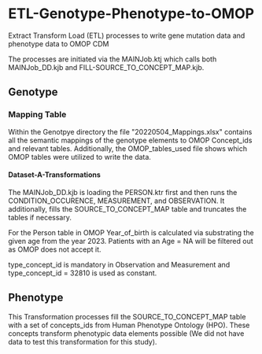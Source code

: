 # ETL-Genotype-Phenotype-to-OMOP
Extract Transform Load (ETL) processes to write gene mutation data and phenotype data to OMOP CDM

The processes are initiated via the MAINJob.ktj which calls both MAINJob_DD.kjb and FILL-SOURCE_TO_CONCEPT_MAP.kjb. 

## Genotype

### Mapping Table

Within the Genotpye directory the file "20220504_Mappings.xlsx" contains all the semantic mappings of the genotype elements to OMOP Concept_ids and relevant tables. Additionally, the OMOP_tables_used file shows which OMOP tables were utilized to write the data. 

#### Dataset-A-Transformations

The MAINJob_DD.kjb is loading the PERSON.ktr first and then runs the CONDITION_OCCURENCE, MEASUREMENT, and OBSERVATION. It additionally, fills the SOURCE_TO_CONCEPT_MAP table and truncates the tables if necessary. 

For the Person table in OMOP Year_of_birth is calculated via substrating the given age from the year 2023. Patients with an Age = NA will be filtered out as OMOP does not accept it. 


type_concept_id is mandatory in Observation and Measurement and type_concept_id = 32810 is used as constant.

## Phenotype

This Transformation processes fill the SOURCE_TO_CONCEPT_MAP table with a set of concepts_ids from Human Phenotype Ontology (HPO). These concepts transform phenotypic data elements possible (We did not have data to test this transformation for this study).


